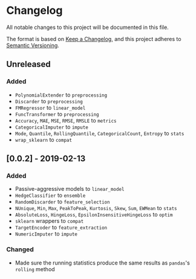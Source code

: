 # Changelog

All notable changes to this project will be documented in this file.

The format is based on [Keep a Changelog](https://keepachangelog.com/en/1.0.0/), and this project adheres to [Semantic Versioning](https://semver.org/spec/v2.0.0.html).

## Unreleased

### Added

- `PolynomialExtender` to `preprocessing`
- `Discarder` to `preprocessing`
- `FMRegressor` to `linear_model`
- `FuncTransformer` to `preprocessing`
- `Accuracy`, `MAE`, `MSE`, `RMSE`, `RMSLE` to `metrics`
- `CategoricalImputer` to `impute`
- `Mode`, `Quantile`, `RollingQuantile`, `CategoricalCount`, `Entropy` to `stats`
- `wrap_sklearn` to `compat`

## [0.0.2] - 2019-02-13

### Added

- Passive-aggressive models to `linear_model`
- `HedgeClassifier` to `ensemble`
- `RandomDiscarder` to `feature_selection`
- `NUnique`, `Min`, `Max`, `PeakToPeak`, `Kurtosis`, `Skew`, `Sum`, `EWMean` to `stats`
- `AbsoluteLoss`, `HingeLoss`, `EpsilonInsensitiveHingeLoss` to `optim`
- `sklearn` wrappers to `compat`
- `TargetEncoder` to `feature_extraction`
- `NumericImputer` to `impute`

### Changed

- Made sure the running statistics produce the same results as `pandas`'s `rolling` method
